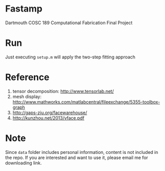 # Fastamp
Dartmouth COSC 189 Computational Fabrication Final Project

# Run
Just executing `setup.m` will apply the two-step fitting approach

# Reference
1. tensor decomposition: http://www.tensorlab.net/
2. mesh display: http://www.mathworks.com/matlabcentral/fileexchange/5355-toolbox-graph
3. http://gaps-zju.org/facewarehouse/
4. http://kunzhou.net/2013/vface.pdf

# Note
Since `data` folder includes personal information, content is not included in the repo. If you are interested and want to use it, please email me for downloading link.
